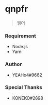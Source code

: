 # qnpfr
> 뷁어

### Requirement
- Node.js
- Yarn

### Author
- YEAHx4#9662

### Special Thanks
- KONEKO#2898
